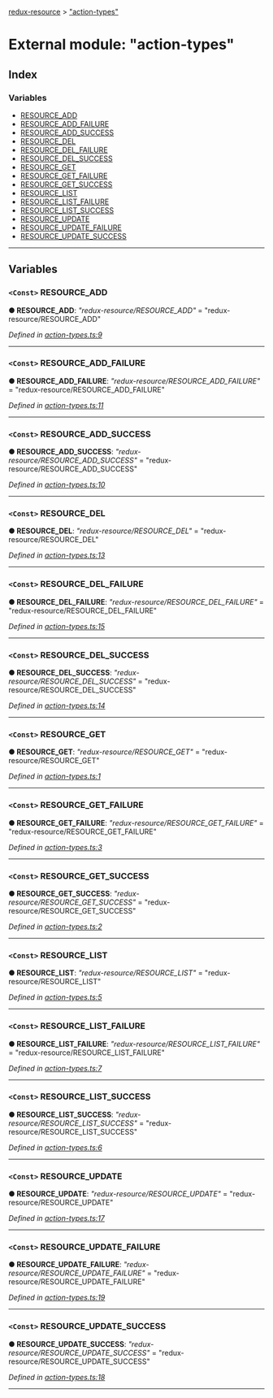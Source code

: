 [redux-resource](../README.md) > ["action-types"](../modules/_action_types_.md)

# External module: "action-types"

## Index

### Variables

* [RESOURCE_ADD](_action_types_.md#resource_add)
* [RESOURCE_ADD_FAILURE](_action_types_.md#resource_add_failure)
* [RESOURCE_ADD_SUCCESS](_action_types_.md#resource_add_success)
* [RESOURCE_DEL](_action_types_.md#resource_del)
* [RESOURCE_DEL_FAILURE](_action_types_.md#resource_del_failure)
* [RESOURCE_DEL_SUCCESS](_action_types_.md#resource_del_success)
* [RESOURCE_GET](_action_types_.md#resource_get)
* [RESOURCE_GET_FAILURE](_action_types_.md#resource_get_failure)
* [RESOURCE_GET_SUCCESS](_action_types_.md#resource_get_success)
* [RESOURCE_LIST](_action_types_.md#resource_list)
* [RESOURCE_LIST_FAILURE](_action_types_.md#resource_list_failure)
* [RESOURCE_LIST_SUCCESS](_action_types_.md#resource_list_success)
* [RESOURCE_UPDATE](_action_types_.md#resource_update)
* [RESOURCE_UPDATE_FAILURE](_action_types_.md#resource_update_failure)
* [RESOURCE_UPDATE_SUCCESS](_action_types_.md#resource_update_success)

---

## Variables

<a id="resource_add"></a>

### `<Const>` RESOURCE_ADD

**● RESOURCE_ADD**: *"redux-resource/RESOURCE_ADD"* = "redux-resource/RESOURCE_ADD"

*Defined in [action-types.ts:9](https://github.com/rcelha/redux-resource/blob/1562510/src/action-types.ts#L9)*

___
<a id="resource_add_failure"></a>

### `<Const>` RESOURCE_ADD_FAILURE

**● RESOURCE_ADD_FAILURE**: *"redux-resource/RESOURCE_ADD_FAILURE"* = "redux-resource/RESOURCE_ADD_FAILURE"

*Defined in [action-types.ts:11](https://github.com/rcelha/redux-resource/blob/1562510/src/action-types.ts#L11)*

___
<a id="resource_add_success"></a>

### `<Const>` RESOURCE_ADD_SUCCESS

**● RESOURCE_ADD_SUCCESS**: *"redux-resource/RESOURCE_ADD_SUCCESS"* = "redux-resource/RESOURCE_ADD_SUCCESS"

*Defined in [action-types.ts:10](https://github.com/rcelha/redux-resource/blob/1562510/src/action-types.ts#L10)*

___
<a id="resource_del"></a>

### `<Const>` RESOURCE_DEL

**● RESOURCE_DEL**: *"redux-resource/RESOURCE_DEL"* = "redux-resource/RESOURCE_DEL"

*Defined in [action-types.ts:13](https://github.com/rcelha/redux-resource/blob/1562510/src/action-types.ts#L13)*

___
<a id="resource_del_failure"></a>

### `<Const>` RESOURCE_DEL_FAILURE

**● RESOURCE_DEL_FAILURE**: *"redux-resource/RESOURCE_DEL_FAILURE"* = "redux-resource/RESOURCE_DEL_FAILURE"

*Defined in [action-types.ts:15](https://github.com/rcelha/redux-resource/blob/1562510/src/action-types.ts#L15)*

___
<a id="resource_del_success"></a>

### `<Const>` RESOURCE_DEL_SUCCESS

**● RESOURCE_DEL_SUCCESS**: *"redux-resource/RESOURCE_DEL_SUCCESS"* = "redux-resource/RESOURCE_DEL_SUCCESS"

*Defined in [action-types.ts:14](https://github.com/rcelha/redux-resource/blob/1562510/src/action-types.ts#L14)*

___
<a id="resource_get"></a>

### `<Const>` RESOURCE_GET

**● RESOURCE_GET**: *"redux-resource/RESOURCE_GET"* = "redux-resource/RESOURCE_GET"

*Defined in [action-types.ts:1](https://github.com/rcelha/redux-resource/blob/1562510/src/action-types.ts#L1)*

___
<a id="resource_get_failure"></a>

### `<Const>` RESOURCE_GET_FAILURE

**● RESOURCE_GET_FAILURE**: *"redux-resource/RESOURCE_GET_FAILURE"* = "redux-resource/RESOURCE_GET_FAILURE"

*Defined in [action-types.ts:3](https://github.com/rcelha/redux-resource/blob/1562510/src/action-types.ts#L3)*

___
<a id="resource_get_success"></a>

### `<Const>` RESOURCE_GET_SUCCESS

**● RESOURCE_GET_SUCCESS**: *"redux-resource/RESOURCE_GET_SUCCESS"* = "redux-resource/RESOURCE_GET_SUCCESS"

*Defined in [action-types.ts:2](https://github.com/rcelha/redux-resource/blob/1562510/src/action-types.ts#L2)*

___
<a id="resource_list"></a>

### `<Const>` RESOURCE_LIST

**● RESOURCE_LIST**: *"redux-resource/RESOURCE_LIST"* = "redux-resource/RESOURCE_LIST"

*Defined in [action-types.ts:5](https://github.com/rcelha/redux-resource/blob/1562510/src/action-types.ts#L5)*

___
<a id="resource_list_failure"></a>

### `<Const>` RESOURCE_LIST_FAILURE

**● RESOURCE_LIST_FAILURE**: *"redux-resource/RESOURCE_LIST_FAILURE"* = "redux-resource/RESOURCE_LIST_FAILURE"

*Defined in [action-types.ts:7](https://github.com/rcelha/redux-resource/blob/1562510/src/action-types.ts#L7)*

___
<a id="resource_list_success"></a>

### `<Const>` RESOURCE_LIST_SUCCESS

**● RESOURCE_LIST_SUCCESS**: *"redux-resource/RESOURCE_LIST_SUCCESS"* = "redux-resource/RESOURCE_LIST_SUCCESS"

*Defined in [action-types.ts:6](https://github.com/rcelha/redux-resource/blob/1562510/src/action-types.ts#L6)*

___
<a id="resource_update"></a>

### `<Const>` RESOURCE_UPDATE

**● RESOURCE_UPDATE**: *"redux-resource/RESOURCE_UPDATE"* = "redux-resource/RESOURCE_UPDATE"

*Defined in [action-types.ts:17](https://github.com/rcelha/redux-resource/blob/1562510/src/action-types.ts#L17)*

___
<a id="resource_update_failure"></a>

### `<Const>` RESOURCE_UPDATE_FAILURE

**● RESOURCE_UPDATE_FAILURE**: *"redux-resource/RESOURCE_UPDATE_FAILURE"* = "redux-resource/RESOURCE_UPDATE_FAILURE"

*Defined in [action-types.ts:19](https://github.com/rcelha/redux-resource/blob/1562510/src/action-types.ts#L19)*

___
<a id="resource_update_success"></a>

### `<Const>` RESOURCE_UPDATE_SUCCESS

**● RESOURCE_UPDATE_SUCCESS**: *"redux-resource/RESOURCE_UPDATE_SUCCESS"* = "redux-resource/RESOURCE_UPDATE_SUCCESS"

*Defined in [action-types.ts:18](https://github.com/rcelha/redux-resource/blob/1562510/src/action-types.ts#L18)*

___

